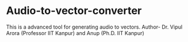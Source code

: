 # Audio-to-vector-converter
This is a advanced tool for generating audio to vectors.
Author- Dr. Vipul Arora (Professor IIT Kanpur) and Anup (Ph.D. IIT Kanpur)
